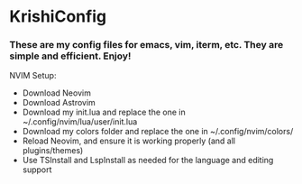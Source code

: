 # KrishiConfig

### These are my config files for emacs, vim, iterm, etc. They are simple and efficient. Enjoy!

NVIM Setup:
- Download Neovim
- Download Astrovim
- Download my init.lua and replace the one in ~/.config/nvim/lua/user/init.lua
- Download my colors folder and replace the one in ~/.config/nvim/colors/
- Reload Neovim, and ensure it is working properly (and all plugins/themes)
- Use TSInstall and LspInstall as needed for the language and editing support

